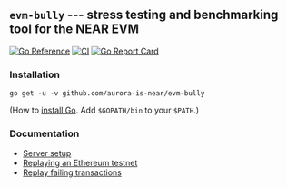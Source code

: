 ## `evm-bully` --- stress testing and benchmarking tool for the NEAR EVM

[![Go Reference](https://pkg.go.dev/badge/github.com/aurora-is-near/evm-bully.svg)](https://pkg.go.dev/github.com/aurora-is-near/evm-bully)
[![CI](https://github.com/aurora-is-near/evm-bully/actions/workflows/ci.yml/badge.svg)](https://github.com/aurora-is-near/evm-bully/actions/workflows/ci.yml)
[![Go Report Card](https://goreportcard.com/badge/github.com/aurora-is-near/evm-bully)](https://goreportcard.com/report/github.com/aurora-is-near/evm-bully)

### Installation

    go get -u -v github.com/aurora-is-near/evm-bully

(How to [install Go](https://golang.org/doc/install). Add `$GOPATH/bin`
to your `$PATH`.)

### Documentation

-   [Server setup](doc/server.md)
-   [Replaying an Ethereum testnet](doc/replay.md)
-   [Replay failing transactions](doc/replay-tx.md)
